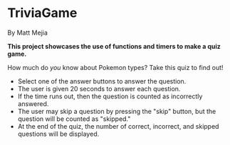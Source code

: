 # TriviaGame
By Matt Mejia

**This project showcases the use of functions and timers to make a quiz game.**

How much do *you* know about Pokemon types? Take this quiz to find out!
* Select one of the answer buttons to answer the question.
* The user is given 20 seconds to answer each question.
* If the time runs out, then the question is counted as incorrectly answered.
* The user may skip a question by pressing the "skip" button, but the question will be counted as "skipped."
* At the end of the quiz, the number of correct, incorrect, and skipped questions will be displayed.